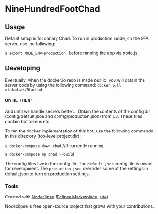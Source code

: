 

# NineHundredFootChad



## Usage

Default setup is for canary Chad.  To run in production mode, on the 9FA server, use the following:

`$ export NODE_ENV=production
`
before running the app via node.js.

## Developing

Eventually, when the docker.io repo is made public, you will obtain the server code by using the following command:
`docker pull mtnkodiak/9fachad`

#### UNTIL THEN:
And until we handle secrets better... Obtain the contents of the config dir (config/default.json and config/production.json) from CJ.  These files contain bot tokens etc.

To run the docker implementation of this bot, use the following commands in this directory (top-level project dir):

`$ docker-compose down chad` //if currently running

`$ docker-compose up chad --build`

The config files live in the config dir.  The `default.json` config file is meant for development.  The `production.json` overrides some of the settings in default.json to turn on production settings.


### Tools

Created with [Nodeclipse](https://github.com/Nodeclipse/nodeclipse-1)
 ([Eclipse Marketplace](http://marketplace.eclipse.org/content/nodeclipse), [site](http://www.nodeclipse.org))   

Nodeclipse is free open-source project that grows with your contributions.

